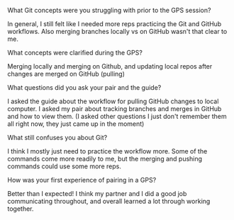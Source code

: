 What Git concepts were you struggling with prior to the GPS session?

In general, I still felt like I needed more reps practicing the Git and GitHub workflows. Also merging branches locally vs on GitHub wasn't that clear to me. 

What concepts were clarified during the GPS?

Merging locally and merging on Github, and updating local repos after changes are merged on GitHub (pulling)

What questions did you ask your pair and the guide?

I asked the guide about the workflow for pulling GitHub changes to local computer. I asked my pair about tracking branches and merges in GitHub and how to view them. (I asked other questions I just don't remember them all right now, they just came up in the moment)

What still confuses you about Git?

I think I mostly just need to practice the workflow more. Some of the commands come more readily to me, but the merging and pushing commands could use some more reps.

How was your first experience of pairing in a GPS?

Better than I expected! I think my partner and I did a good job communicating throughout, and overall learned a lot through working together. 